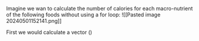 Imagine we wan to calculate the number of calories for each macro-nutrient of the following foods without using a for loop:
![[Pasted image 20240501152141.png]]

First we would calculate a vector ()
